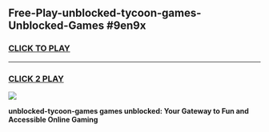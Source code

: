 
## Free-Play-unblocked-tycoon-games-Unblocked-Games #9en9x
<h3>
<a href="https://news.freeplayer.one?title=unblocked-tycoon-games&ref=8M">CLICK TO PLAY</a></h3>
<hr>

<h3>
<a href="https://news.freeplayer.one?title=unblocked-tycoon-games&ref=8M">CLICK 2 PLAY</a>
  
</h3>

<a href="https://news.freeplayer.one?title=unblocked-tycoon-games&ref=8M"><img src="https://clearcache.store/games.png"></a>


**unblocked-tycoon-games games unblocked: Your Gateway to Fun and Accessible Online Gaming**
